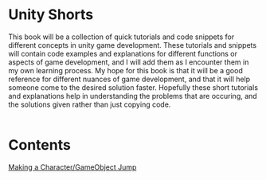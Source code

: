 # Unity Shorts
This book will be a collection of quick tutorials and code snippets for different concepts in unity game development. These tutorials and snippets will contain code examples and explanations for different functions or aspects of game development, and I will add them as I encounter them in my own learning process. My hope for this  book is that it will be a good reference for different nuances of game development, and that it will help someone come to the desired solution faster. Hopefully these short tutorials and explanations help in understanding the problems that are occuring, and the solutions given rather than just copying code.
<br></br>
# Contents
[Making a Character/GameObject Jump](https://github.com/Lettuce05/Dev-Shorts/blob/master/Unity-Shorts/making-a-character-gameobject-jump.md)
